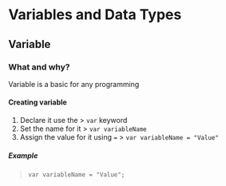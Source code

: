 # Variables and Data Types

## Variable

### What and why?
Variable is a basic for any programming


#### Creating variable

1. Declare it use the > `var` keyword
2. Set the name for it > `var variableName`
3. Assign the value for it using `=` > `var variableName = "Value"`

##### Example
> `var variableName = "Value";`